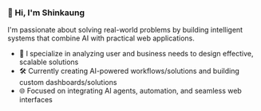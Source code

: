 ### 👋 Hi, I'm Shinkaung

I'm passionate about solving real-world problems by building intelligent systems that combine AI with practical web applications.

- 🧠 I specialize in analyzing user and business needs to design effective, scalable solutions
- 🛠 Currently creating AI-powered workflows/solutions and building custom dashboards/solutions
- 🌐 Focused on integrating AI agents, automation, and seamless web interfaces

<!---
shinkaung/shinkaung is a ✨ special ✨ repository because its `README.md` (this file) appears on your GitHub profile.
You can click the Preview link to take a look at your changes.
--->
